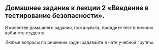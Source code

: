 ## Домашнее задание к лекции 2 «Введение в тестирование безопасности».

В качестве домашнего задания, пожалуйста, пройдите тест в личном кабинете студента.

Любые вопросы по решению задач задавайте в чате учебной группы.
